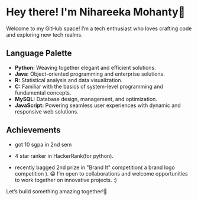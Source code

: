 # Hey there! I'm Nihareeka Mohanty🌟

Welcome to my GitHub space! I’m a tech enthusiast who loves crafting code and exploring new tech realms.

## Language Palette
- **Python:** Weaving together elegant and efficient solutions.
- **Java:** Object-oriented programming and enterprise solutions.
- **R:** Statistical analysis and data visualization.
- **C:** Familiar with the basics of system-level programming and fundamental concepts.
- **MySQL:** Database design, management, and optimization.
- **JavaScript:** Powering seamless user experiences with dynamic and responsive web solutions.

## Achievements
- got 10 sgpa in 2nd sem
- 4 star ranker in HackerRank(for python). 

- recently bagged 2nd prize in "Brand It" competition( a brand logo competition ). 😁
I’m open to collaborations and welcome opportunities to work together on innovative projects.  :)

Let’s build something amazing together!🚀
